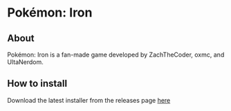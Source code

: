 # Pokémon: Iron

## About

Pokémon: Iron is a fan-made game developed by ZachTheCoder, oxmc, and UltaNerdom.

## How to install

Download the latest installer from the releases page [here](https://github.com/zachthecoder14/pokemon-iron/releases)
